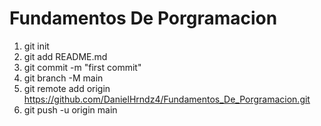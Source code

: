 # Fundamentos De Porgramacion
1. git init
2. git add README.md
3. git commit -m "first commit"
4. git branch -M main
5. git remote add origin https://github.com/DanielHrndz4/Fundamentos_De_Porgramacion.git
6. git push -u origin main
